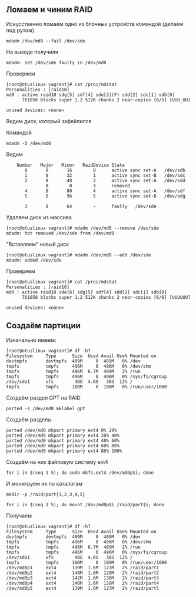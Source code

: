 ## Ломаем и чиним RAID

Искусственно ломаем одно из блочных устройств командой (делаем под рутом)
```
mdadm /dev/md0 --fail /dev/sde
```
На выходе получили
```
mdadm: set /dev/sde faulty in /dev/md0
```
Проверяем
```
[root@otuslinux vagrant]# cat /proc/mdstat
Personalities : [raid10] 
md0 : active raid10 sdg[5] sdf[4] sde[3](F) sdd[2] sdc[1] sdb[0]
      761856 blocks super 1.2 512K chunks 2 near-copies [6/5] [UUU_UU]
      
unused devices: <none>
```
Видим диск, который зафейлился

Командой
```
mdadm -D /dev/md0
```
Видим
```
    Number   Major   Minor   RaidDevice State
       0       8       16        0      active sync set-A   /dev/sdb
       1       8       32        1      active sync set-B   /dev/sdc
       2       8       48        2      active sync set-A   /dev/sdd
       -       0        0        3      removed
       4       8       80        4      active sync set-A   /dev/sdf
       5       8       96        5      active sync set-B   /dev/sdg

       3       8       64        -      faulty   /dev/sde
```
Удаляем диск из массива
```
[root@otuslinux vagrant]# mdadm /dev/md0 --remove /dev/sde
mdadm: hot removed /dev/sde from /dev/md0
```
"Вставляем" новый диск
```
[root@otuslinux vagrant]# mdadm /dev/md0 --add /dev/sde
mdadm: added /dev/sde
```
Проверяем
```
[root@otuslinux vagrant]# cat /proc/mdstat
Personalities : [raid10] 
md0 : active raid10 sde[6] sdg[5] sdf[4] sdd[2] sdc[1] sdb[0]
      761856 blocks super 1.2 512K chunks 2 near-copies [6/6] [UUUUUU]
      
unused devices: <none>
```

## Создаём партиции

Изначально имеем:

```
[root@otuslinux vagrant]# df -hT
Filesystem     Type      Size  Used Avail Use% Mounted on
devtmpfs       devtmpfs  489M     0  489M   0% /dev
tmpfs          tmpfs     496M     0  496M   0% /dev/shm
tmpfs          tmpfs     496M  6.7M  489M   2% /run
tmpfs          tmpfs     496M     0  496M   0% /sys/fs/cgroup
/dev/sda1      xfs        40G  4.6G   36G  12% /
tmpfs          tmpfs     100M     0  100M   0% /run/user/1000
```

Создаём раздел GPT на RAID

```
parted -s /dev/md0 mklabel gpt
```

Создаём разделы

```
parted /dev/md0 mkpart primary ext4 0% 20%
parted /dev/md0 mkpart primary ext4 20% 40%
parted /dev/md0 mkpart primary ext4 40% 60%
parted /dev/md0 mkpart primary ext4 60% 80%
parted /dev/md0 mkpart primary ext4 80% 100%
```

Создаём на них файловую систему ext4
```
for i in $(seq 1 5); do sudo mkfs.ext4 /dev/md0p$i; done
```
И монитруем их по каталогам

```
mkdir -p /raid/part{1,2,3,4,5}
```
```
for i in $(seq 1 5); do mount /dev/md0p$i /raid/part$i; done
```

Получаем

```
[root@otuslinux vagrant]# df -hT
Filesystem     Type      Size  Used Avail Use% Mounted on
devtmpfs       devtmpfs  489M     0  489M   0% /dev
tmpfs          tmpfs     496M     0  496M   0% /dev/shm
tmpfs          tmpfs     496M  6.7M  489M   2% /run
tmpfs          tmpfs     496M     0  496M   0% /sys/fs/cgroup
/dev/sda1      xfs        40G  4.6G   36G  12% /
tmpfs          tmpfs     100M     0  100M   0% /run/user/1000
/dev/md0p1     ext4      139M  1.6M  127M   2% /raid/part1
/dev/md0p2     ext4      140M  1.6M  128M   2% /raid/part2
/dev/md0p3     ext4      142M  1.6M  130M   2% /raid/part3
/dev/md0p4     ext4      140M  1.6M  128M   2% /raid/part4
/dev/md0p5     ext4      139M  1.6M  127M   2% /raid/part5
```
